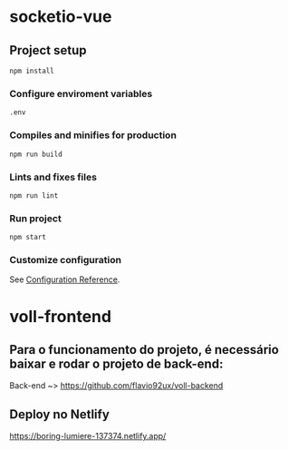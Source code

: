 # **socketio-vue**

## Project setup
```
npm install
```

### Configure enviroment variables
```
.env
```

### Compiles and minifies for production
```
npm run build
```

### Lints and fixes files
```
npm run lint
```

### Run project
```
npm start
```

### Customize configuration
See [Configuration Reference](https://cli.vuejs.org/config/).
# voll-frontend

## Para o funcionamento do projeto, é necessário baixar e rodar o projeto de back-end:
Back-end ~> https://github.com/flavio92ux/voll-backend

## Deploy no Netlify

https://boring-lumiere-137374.netlify.app/
